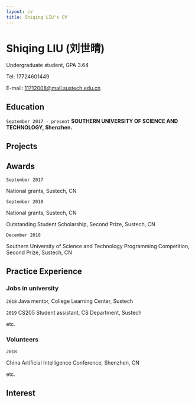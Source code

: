 ```yaml
---
layout: cv
title: Shiqing LIU's CV
---
```

# Shiqing LIU (刘世晴)

Undergraduate student, GPA 3.64

Tel: 17724601449

E-mail: 11712008@mail.sustech.edu.cn

## Education

`September 2017 - present`
__SOUTHERN UNIVERSITY OF SCIENCE AND TECHNOLOGY, Shenzhen.__

## Projects



## Awards

`September 2017`

National grants, Sustech, CN

`September 2018`

National grants, Sustech, CN

Outstanding Student Scholarship, Second Prize, Sustech, CN

`December 2018`

Southern University of Science and Technology Programming Competition, Second Prize, Sustech, CN

## Practice Experience

### Jobs in university

`2018` 
Java mentor, College Learning Center, Sustech

`2019`
CS205 Student assistant, CS Department, Sustech

etc. 

### Volunteers

`2018`

China Artificial Intelligence Conference, Shenzhen, CN

etc.

## Interest



<!-- ### Footer

Last updated: September 2019 -->

